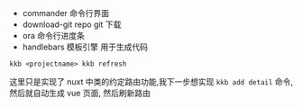 - commander 命令行界面
- download-git repo git 下载
- ora 命令行进度条
- handlebars 模板引擎 用于生成代码

`kkb <projectname> kkb refresh`

这里只是实现了 nuxt 中类的约定路由功能,我下一步想实现 `kkb add detail` 命令,然后就自动生成 vue 页面, 然后刷新路由
